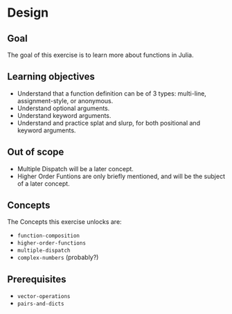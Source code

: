 # Design

## Goal

The goal of this exercise is to learn more about functions in Julia.

## Learning objectives

- Understand that a function definition can be of 3 types: multi-line, assignment-style, or anonymous.
- Understand optional arguments.
- Understand keyword arguments.
- Understand and practice splat and slurp, for both positional and keyword arguments.

## Out of scope

- Multiple Dispatch will be a later concept.
- Higher Order Funtions are only briefly mentioned, and will be the subject of a later concept.

## Concepts

The Concepts this exercise unlocks are:

- `function-composition`
- `higher-order-functions`
- `multiple-dispatch`
- `complex-numbers` (probably?)

## Prerequisites

- `vector-operations`
- `pairs-and-dicts`
